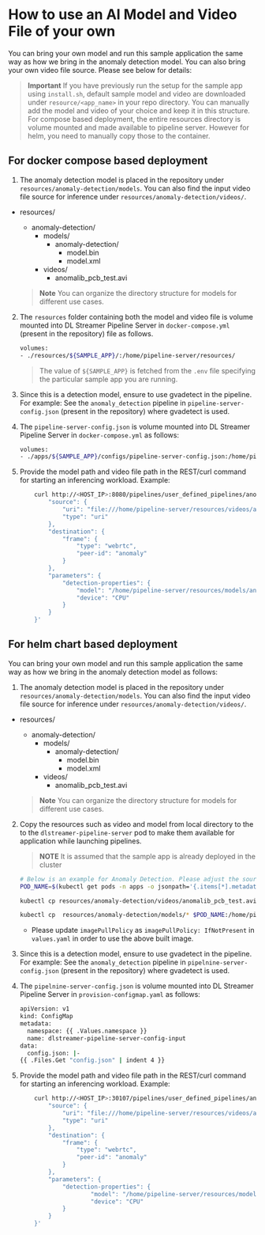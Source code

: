 # How to use an AI Model and Video File of your own


You can bring your own model and run this sample application the same way as how we bring in the anomaly detection model. You can also bring your own video file source. Please see below for details:
>**Important** If you have previously run the setup for the sample app using `install.sh`, default sample model and video are downloaded under `resource/<app_name>` in your repo directory. You can manually add the model and video of your choice and keep it in this structure. 
For compose based deployment, the entire resources directory is volume mounted and made available to pipeline server. However for helm, you need to manually copy those to the container.

## For docker compose based deployment

1. The anomaly detection model is placed in the repository under  `resources/anomaly-detection/models`. You can also find the input video file source for inference under `resources/anomaly-detection/videos/`.

- resources/
  - anomaly-detection/
    - models/
        - anomaly-detection/
            - model.bin
            - model.xml
    - videos/
        - anomalib_pcb_test.avi

   > **Note**
   > You can organize the directory structure for models for different use cases.


2. The `resources` folder containing both the model and video file is volume mounted into DL Streamer Pipeline Server in `docker-compose.yml` (present in the repository) file as follows.
    ```sh
    volumes:
    - ./resources/${SAMPLE_APP}/:/home/pipeline-server/resources/
    ```
    > The value of `${SAMPLE_APP}` is fetched from the `.env` file specifying the particular sample app you are running.

3. Since this is a detection model, ensure to use gvadetect in the pipeline. For example: See the `anomaly_detection` pipeline in `pipeline-server-config.json` (present in the repository) where gvadetect is used.

4. The `pipeline-server-config.json` is volume mounted into DL Streamer Pipeline Server in `docker-compose.yml` as follows:

    ```sh
    volumes:
    - ./apps/${SAMPLE_APP}/configs/pipeline-server-config.json:/home/pipeline-server/config.json
    ```

4. Provide the model path and video file path in the REST/curl command for starting an inferencing workload. Example:
    ```sh
        curl http://<HOST_IP>:8080/pipelines/user_defined_pipelines/anomaly_detection -X POST -H 'Content-Type: application/json' -d '{
            "source": {
                "uri": "file:///home/pipeline-server/resources/videos/anomalib_pcb_test.avi",
                "type": "uri"
            },
            "destination": {
                "frame": {
                    "type": "webrtc",
                    "peer-id": "anomaly"
                }
            },
            "parameters": {
                "detection-properties": {
                    "model": "/home/pipeline-server/resources/models/anomaly-detection/model.xml",
                    "device": "CPU"
                }
            }
        }'
    ```

## For helm chart based deployment

You can bring your own model and run this sample application the same way as how we bring in the anomaly detection model as follows:

1. The anomaly detection model is placed in the repository under `resources/anomaly-detection/models`. You can also find the input video file source for inference under `resources/anomaly-detection/videos/`.

- resources/
  - anomaly-detection/
    - models/
        - anomaly-detection/
            - model.bin
            - model.xml
    - videos/
        - anomalib_pcb_test.avi

   > **Note**
   > You can organize the directory structure for models for different use cases.


2. Copy the resources such as video and model from local directory to the to the `dlstreamer-pipeline-server` pod to make them available for application while launching pipelines.
    > **NOTE** It is assumed that the sample app is already deployed in the cluster
    ```sh
    # Below is an example for Anomaly Detection. Please adjust the source path of models and videos appropriately for other sample applications.
    POD_NAME=$(kubectl get pods -n apps -o jsonpath='{.items[*].metadata.name}' | tr ' ' '\n' | grep deployment-dlstreamer-pipeline-server | head -n 1)

    kubectl cp resources/anomaly-detection/videos/anomalib_pcb_test.avi $POD_NAME:/home/pipeline-server/resources/videos/ -c dlstreamer-pipeline-server -n apps
 
    kubectl cp  resources/anomaly-detection/models/* $POD_NAME:/home/pipeline-server/resources/models/ -c dlstreamer-pipeline-server -n apps
    ```
    - Please update `imagePullPolicy` as `imagePullPolicy: IfNotPresent` in `values.yaml` in order to use the above built image.

3. Since this is a detection model, ensure to use gvadetect in the pipeline. For example: See the `anomaly_detection` pipeline in `pipelnine-server-config.json` (present in the repository) where gvadetect is used.

4. The `pipelnine-server-config.json` is volume mounted into DL Streamer Pipeline Server in `provision-configmap.yaml` as follows:

    ```sh
    apiVersion: v1
    kind: ConfigMap
    metadata:
      namespace: {{ .Values.namespace }}
      name: dlstreamer-pipeline-server-config-input
    data:
      config.json: |-
    {{ .Files.Get "config.json" | indent 4 }}
    ```

4. Provide the model path and video file path in the REST/curl command for starting an inferencing workload. Example:
    ```sh
        curl http://<HOST_IP>:30107/pipelines/user_defined_pipelines/anomaly_detection -X POST -H 'Content-Type: application/json' -d '{
            "source": {
                "uri": "file:///home/pipeline-server/resources/videos/anomalib_pcb_test.avi",
                "type": "uri"
            },
            "destination": {
                "frame": {
                    "type": "webrtc",
                    "peer-id": "anomaly"
                }
            },
            "parameters": {
                "detection-properties": {
                        "model": "/home/pipeline-server/resources/models/anomaly-detection/model.xml",
                        "device": "CPU"
                }
            }
        }'
    ```